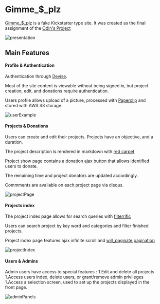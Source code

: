 # Gimme_$_plz

[Gimme_$_plz](https://shielded-taiga-9226.herokuapp.com/) is a fake Kickstarter type site. It was created as the final assignment of the [Odin's Project](http://www.theodinproject.com/javascript-and-jquery/final-project)

![presentation](/public/images/presentation.png )


## Main Features

#### Profile & Authentication

Authentication through [Devise](https://github.com/plataformatec/devise "Devise").

Most of the site content is viewable without being signed in, but project creation, edit, and donations require authentication.

Users profile allows upload of a picture, processed with [Paperclip](https://github.com/thoughtbot/paperclip) and stored with AWS S3 storage.

![userExample](/public/images/userExample.png )


#### Projects & Donations

Users can create and edit their projects. Projects have an objective, and a duration.

The project description is rendered in markdown with [red carpet](https://github.com/vmg/redcarpet)

Project show page contains a donation ajax button that allows identified users to donate.

The remaining time and project donators are updated accordingly.

Commments are available on each project page via disqus.

![projectPage](/public/images/projectPageExample.png )


#### Projects index

The project index page allows for search queries with [filterrific](https://github.com/jhund/filterrific)

Users can search project by key word and categories and filter finished projects.

Project index page features ajax infinite scroll and [will_paginate pagination](https://github.com/mislav/will_paginate)

![projectIndex](/public/images/projectIndexExample.png )


#### Users & Admins

Admin users have access to special features : 
1.Edit and delete all projects
1.Access users index, delete users, or grant/remove admin privileges
1.Access a selection screen, used to set up the projects displayed in the front page.

![adminPanels](/public/images/adminPanelsExample.png )


